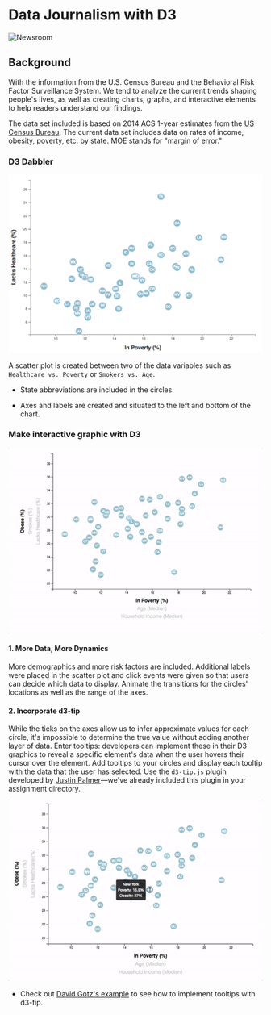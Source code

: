 # Data Journalism with D3

![Newsroom](https://media.giphy.com/media/v2xIous7mnEYg/giphy.gif)

## Background

With the information from the U.S. Census Bureau and the Behavioral Risk Factor Surveillance System. We tend to analyze the current trends shaping people's lives, as well as creating charts, graphs, and interactive elements to help readers understand our findings.

The data set included is based on 2014 ACS 1-year estimates from the [US Census Bureau](https://data.census.gov/cedsci/). The current data set includes data on rates of income, obesity, poverty, etc. by state. MOE stands for "margin of error."



### D3 Dabbler

![4-scatter](Images/4-scatter.jpg)

A scatter plot is created between two of the data variables such as `Healthcare vs. Poverty` or `Smokers vs. Age`.

* State abbreviations are included in the circles.

* Axes and labels are created and situated to the left and bottom of the chart.

### Make interactive graphic with D3 

![7-animated-scatter](Images/7-animated-scatter.gif)

#### 1. More Data, More Dynamics

More demographics and more risk factors are included. Additional labels were placed in the scatter plot and click events were given so that users can decide which data to display. Animate the transitions for the circles' locations as well as the range of the axes. 

#### 2. Incorporate d3-tip

While the ticks on the axes allow us to infer approximate values for each circle, it's impossible to determine the true value without adding another layer of data. Enter tooltips: developers can implement these in their D3 graphics to reveal a specific element's data when the user hovers their cursor over the element. Add tooltips to your circles and display each tooltip with the data that the user has selected. Use the `d3-tip.js` plugin developed by [Justin Palmer](https://github.com/Caged)—we've already included this plugin in your assignment directory.

![8-tooltip](Images/8-tooltip.gif)

* Check out [David Gotz's example](https://bl.ocks.org/davegotz/bd54b56723c154d25eedde6504d30ad7) to see how to implement tooltips with d3-tip.
